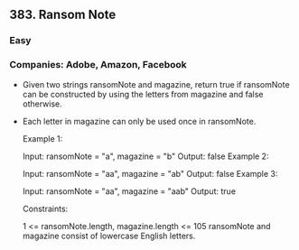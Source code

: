 ## 383. Ransom Note
### Easy

### Companies: Adobe, Amazon, Facebook


 - Given two strings ransomNote and magazine, return true if ransomNote can be constructed by using the letters from magazine and false otherwise.

 - Each letter in magazine can only be used once in ransomNote.

    Example 1:

    Input: ransomNote = "a", magazine = "b"
    Output: false
    Example 2:

    Input: ransomNote = "aa", magazine = "ab"
    Output: false
    Example 3:

    Input: ransomNote = "aa", magazine = "aab"
    Output: true
    

    Constraints:

    1 <= ransomNote.length, magazine.length <= 105
    ransomNote and magazine consist of lowercase English letters.